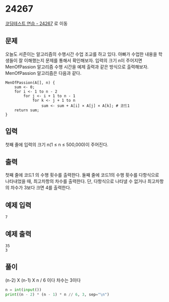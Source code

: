 # 24267

[코딩테스트 연습 - 24267][1] 로 이동

## 문제

오늘도 서준이는 알고리즘의 수행시간 수업 조교를 하고 있다. 아빠가 수업한 내용을 학생들이 잘 이해했는지 문제를 통해서 확인해보자.
입력의 크기 n이 주어지면 MenOfPassion 알고리즘 수행 시간을 예제 출력과 같은 방식으로 출력해보자.
MenOfPassion 알고리즘은 다음과 같다.

```
MenOfPassion(A[], n) {
    sum <- 0;
    for i <- 1 to n - 2
        for j <- i + 1 to n - 1
            for k <- j + 1 to n
                sum <- sum + A[i] × A[j] × A[k]; # 코드1
    return sum;
}
```

## 입력

첫째 줄에 입력의 크기 n(1 ≤ n ≤ 500,000)이 주어진다.

## 출력

첫째 줄에 코드1 의 수행 횟수를 출력한다.
둘째 줄에 코드1의 수행 횟수를 다항식으로 나타내었을 때, 최고차항의 차수를 출력한다. 단, 다항식으로 나타낼 수 없거나 최고차항의 차수가 3보다 크면 4를 출력한다.

## 예제 입력

```
7

```

## 예제 출력

```
35
3

```

## 풀이

(n-2) X (n-1) X n / 6 이다
차수는 3이다

```python
n = int(input())
print((n - 2) * (n - 1) * n // 6, 3, sep="\n")

```

[1]: https://www.acmicpc.net/problem/24267
